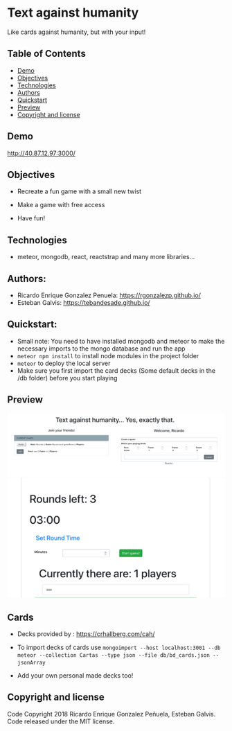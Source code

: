 # Text against humanity
Like cards against humanity, but with your input!

## Table of Contents
- [Demo](#demo)
- [Objectives](#objectives)
- [Technologies](#technologies)
- [Authors](#authors)
- [Quickstart](#quickstart)
- [Preview](#preview)
- [Copyright and license](#copyright-and-license)

## Demo
http://40.87.12.97:3000/

## Objectives
- Recreate a fun game with a small new twist

- Make a game with free access

- Have fun!

## Technologies
- meteor, mongodb, react, reactstrap and many more libraries... 

## Authors:
- Ricardo Enrique Gonzalez Penuela: https://rgonzalezp.github.io/
- Esteban Galvis: https://tebandesade.github.io/

## Quickstart:
- Small note: You need to have installed mongodb and meteor to make the necessary imports to the mongo database and run the app
- ```meteor npm install``` to install node modules in the project folder
- ```meteor``` to deploy the local server
- Make sure you first import the card decks (Some default decks in the /db folder) before you start playing

## Preview
![alt text](preview/Homepage.png "Preview of Text against humanity homepage")
![alt text](preview/Gameroom.png "Preview of Text against humanity game room")

## Cards
- Decks provided by : https://crhallberg.com/cah/
- To import decks of cards use `mongoimport --host localhost:3001 --db meteor --collection Cartas --type json --file db/bd_cards.json --jsonArray`

- Add your own personal made decks too!

## Copyright and license
Code Copyright 2018 Ricardo Enrique Gonzalez Peñuela, Esteban Galvis. Code released under the MIT license.


